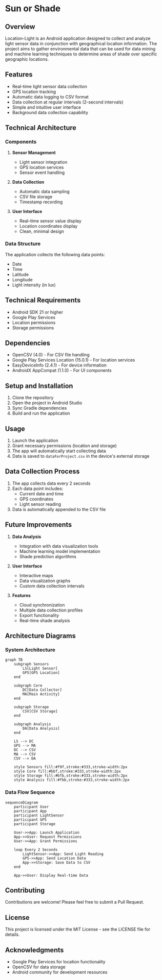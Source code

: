 # Sun or Shade

## Overview
Location-Light is an Android application designed to collect and analyze light sensor data in conjunction with geographical location information. The project aims to gather environmental data that can be used for data mining and machine learning techniques to determine areas of shade over specific geographic locations.

## Features
- Real-time light sensor data collection
- GPS location tracking
- Automatic data logging to CSV format
- Data collection at regular intervals (2-second intervals)
- Simple and intuitive user interface
- Background data collection capability

## Technical Architecture

### Components
1. **Sensor Management**
   - Light sensor integration
   - GPS location services
   - Sensor event handling

2. **Data Collection**
   - Automatic data sampling
   - CSV file storage
   - Timestamp recording

3. **User Interface**
   - Real-time sensor value display
   - Location coordinates display
   - Clean, minimal design

### Data Structure
The application collects the following data points:
- Date
- Time
- Latitude
- Longitude
- Light intensity (in lux)

## Technical Requirements
- Android SDK 21 or higher
- Google Play Services
- Location permissions
- Storage permissions

## Dependencies
- OpenCSV (4.0) - For CSV file handling
- Google Play Services Location (15.0.1) - For location services
- EasyDeviceInfo (2.4.1) - For device information
- AndroidX AppCompat (1.1.0) - For UI components

## Setup and Installation
1. Clone the repository
2. Open the project in Android Studio
3. Sync Gradle dependencies
4. Build and run the application

## Usage
1. Launch the application
2. Grant necessary permissions (location and storage)
3. The app will automatically start collecting data
4. Data is saved to `dataForProject.csv` in the device's external storage

## Data Collection Process
1. The app collects data every 2 seconds
2. Each data point includes:
   - Current date and time
   - GPS coordinates
   - Light sensor reading
3. Data is automatically appended to the CSV file

## Future Improvements
1. **Data Analysis**
   - Integration with data visualization tools
   - Machine learning model implementation
   - Shade prediction algorithms

2. **User Interface**
   - Interactive maps
   - Data visualization graphs
   - Custom data collection intervals

3. **Features**
   - Cloud synchronization
   - Multiple data collection profiles
   - Export functionality
   - Real-time shade analysis

## Architecture Diagrams

### System Architecture
```mermaid
graph TB
    subgraph Sensors
        LS[Light Sensor]
        GPS[GPS Location]
    end
    
    subgraph Core
        DC[Data Collector]
        MA[Main Activity]
    end
    
    subgraph Storage
        CSV[CSV Storage]
    end
    
    subgraph Analysis
        DA[Data Analysis]
    end
    
    LS --> DC
    GPS --> MA
    DC --> CSV
    MA --> CSV
    CSV --> DA
    
    style Sensors fill:#f9f,stroke:#333,stroke-width:2px
    style Core fill:#bbf,stroke:#333,stroke-width:2px
    style Storage fill:#bfb,stroke:#333,stroke-width:2px
    style Analysis fill:#fbb,stroke:#333,stroke-width:2px
```

### Data Flow Sequence
```mermaid
sequenceDiagram
    participant User
    participant App
    participant LightSensor
    participant GPS
    participant Storage
    
    User->>App: Launch Application
    App->>User: Request Permissions
    User->>App: Grant Permissions
    
    loop Every 2 Seconds
        LightSensor->>App: Send Light Reading
        GPS->>App: Send Location Data
        App->>Storage: Save Data to CSV
    end
    
    App->>User: Display Real-time Data
```

## Contributing
Contributions are welcome! Please feel free to submit a Pull Request.

## License
This project is licensed under the MIT License - see the LICENSE file for details.

## Acknowledgments
- Google Play Services for location functionality
- OpenCSV for data storage
- Android community for development resources 
